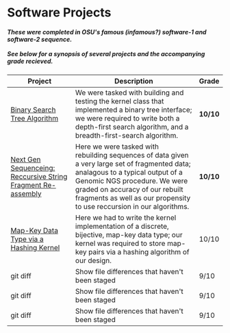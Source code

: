 <h1> Software Projects </h1>
<h5> These were completed in OSU's famous (infamous?) software-1 and software-2 sequence.<br> <br>See below for a synopsis of several projects and the accompanying grade recieved.
 </h5>

| Project | Description | Grade |
| --- | --- | --- |
| [Binary Search Tree Algorithm](https://github.com/SB-27182/software-projects_OSU/tree/master/Software-2/S2P4-BinarySearchTree_Implementation_via_SetKernel) | We were tasked with building and testing the kernel class that implemented a binary tree interface; we were required to write both a depth-first search algorithm, and a breadth-first-search algorithm. | **10/10**
| [Next Gen Sequenceing: Reccursive String Fragment Re-assembly](https://github.com/SB-27182/software-projects_OSU/tree/master/Software-1/S1P9-NGS_DNA_ReccursiveFragmentReassembly) | Here we were tasked with rebuilding sequences of data given a very large set of fragmented data; analagous to a typical output of a Genomic NGS procedure. We were graded on accuracy of our rebuilt fragments as well as our propensity to use reccursion in our algorithms. | **10/10**
| [Map-Key Data Type via a Hashing Kernel](https://github.com/SB-27182/software-projects_OSU/tree/master/Software-2/S2P3-MapDataType_Implementation_via_HashingKernel)| Here we had to write the kernel implementation of a discrete, bijective, map-key data type; our kernel was required to store map-key pairs via a hashing algorithm of our design.| 10/10
| git diff | Show file differences that haven't been staged | 9/10
| git diff | Show file differences that haven't been staged | 9/10
| git diff | Show file differences that haven't been staged | 9/10

